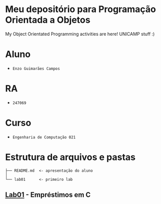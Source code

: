 # Meu depositório para Programação Orientada a Objetos
My Object Orientated Programming activities are here! UNICAMP stuff :)

# Aluno
* `Enzo Guimarães Campos`

# RA
* `247069`

# Curso
* `Engenharia de Computação 021`

# Estrutura de arquivos e pastas
~~~
├── README.md  <- apresentação do aluno
│
└── lab01      <- primeiro lab
~~~

## [Lab01](https://github.com/NuitJack/POOstuff_247069/tree/main/lab01) - Empréstimos em C
